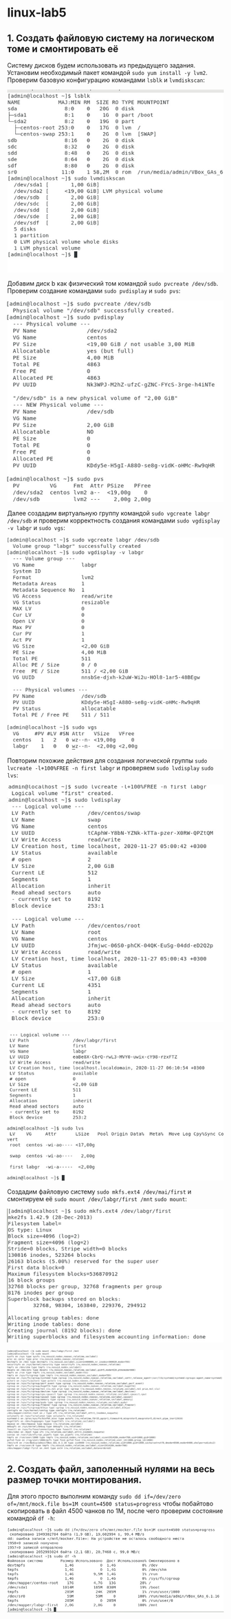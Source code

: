 # linux-lab5

## 1. Создать файловую систему на логическом томе и смонтировать её

Систему дисков будем использовать из предыдущего задания. Установим необходимый пакет командой ```sudo yum install -y lvm2```. Проверим базовую конфигурацию командами ```lsblk``` и ```lvmdiskscan```:

![](a.jpg)

Добавим диск b как физический том командой ```sudo pvcreate /dev/sdb```. Проверим создание командами ```sudo pvdisplay``` и ```sudo pvs```:

![](b.jpg)

Далее создадим виртуальную группу командой ```sudo vgcreate labgr /dev/sdb``` и проверим корректность создания командами ```sudo vgdisplay -v labgr``` и ```sudo vgs```:

![](c.jpg)

Повторим похожие действия для создания логической группы ```sudo lvcreate -l+100%FREE -n first labgr``` и проверяем ```sudo lvdisplay``` ```sudo lvs```:

![](d.jpg)

![](da.jpg)

Создадим файловую систему ```sudo mkfs.ext4 /dev/mai/first``` и смонтируем её ```sudo mount /dev/labgr/first /mnt``` ```sudo mount```:

![](e.jpg)

![](f.jpg)

## 2. Создать файл, заполенный нулями на весь размер точки монтирования.

Для этого просто выполним команду ```sudo dd if=/dev/zero of=/mnt/mock.file bs=1M count=4500 status=progress``` чтобы побайтово скопировать в файл 4500 чанков по 1М, после чего проверим состояние командой ```df -h```:

![](g.jpg)
